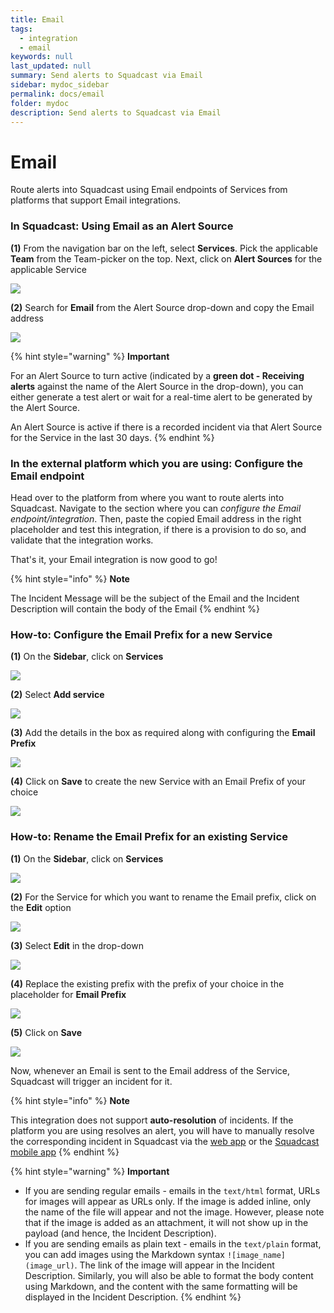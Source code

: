 ```yaml
---
title: Email
tags:
  - integration
  - email
keywords: null
last_updated: null
summary: Send alerts to Squadcast via Email
sidebar: mydoc_sidebar
permalink: docs/email
folder: mydoc
description: Send alerts to Squadcast via Email
---
```


# Email

Route alerts into Squadcast using Email endpoints of Services from platforms that support Email integrations.

### In Squadcast: Using Email as an Alert Source

**(1)** From the navigation bar on the left, select **Services**. Pick the applicable **Team** from the Team-picker on the top. Next, click on **Alert Sources** for the applicable Service

![](../../.gitbook/assets/alert\_source\_1.png)

**(2)** Search for **Email** from the Alert Source drop-down and copy the Email address

![](../../.gitbook/assets/email\_1.png)

{% hint style="warning" %}
**Important**

For an Alert Source to turn active (indicated by a **green dot - Receiving alerts** against the name of the Alert Source in the drop-down), you can either generate a test alert or wait for a real-time alert to be generated by the Alert Source.

An Alert Source is active if there is a recorded incident via that Alert Source for the Service in the last 30 days.
{% endhint %}

### In the external platform which you are using: Configure the Email endpoint

Head over to the platform from where you want to route alerts into Squadcast. Navigate to the section where you can _configure the Email endpoint/integration_. Then, paste the copied Email address in the right placeholder and test this integration, if there is a provision to do so, and validate that the integration works.

That's it, your Email integration is now good to go!

{% hint style="info" %}
**Note**

The Incident Message will be the subject of the Email and the Incident Description will contain the body of the Email
{% endhint %}

### How-to: Configure the Email Prefix for a new Service

**(1)** On the **Sidebar**, click on **Services**

![](../../.gitbook/assets/integration\_1-1.png)

**(2)** Select **Add service**

![](../../.gitbook/assets/integration\_1-2.png)

**(3)** Add the details in the box as required along with configuring the **Email Prefix**

![](../../.gitbook/assets/email\_2.png)

**(4)** Click on **Save** to create the new Service with an Email Prefix of your choice

![](../../.gitbook/assets/email\_3.png)

### How-to: Rename the Email Prefix for an existing Service

**(1)** On the **Sidebar**, click on **Services**

![](../../.gitbook/assets/integration\_1-1.png)

**(2)** For the Service for which you want to rename the Email prefix, click on the **Edit** option

![](../../.gitbook/assets/email\_4.png)

**(3)** Select **Edit** in the drop-down

![](../../.gitbook/assets/email\_5.png)

**(4)** Replace the existing prefix with the prefix of your choice in the placeholder for **Email Prefix**

![](../../.gitbook/assets/email\_6.png)

**(5)** Click on **Save**

![](../../.gitbook/assets/email\_7.png)

Now, whenever an Email is sent to the Email address of the Service, Squadcast will trigger an incident for it.

{% hint style="info" %}
**Note**

This integration does not support **auto-resolution** of incidents. If the platform you are using resolves an alert, you will have to manually resolve the corresponding incident in Squadcast via the [web app](https://www.app.squadcast.com) or the [Squadcast mobile app](using-the-mobile-app/)
{% endhint %}

{% hint style="warning" %}
**Important**

* If you are sending regular emails - emails in the `text/html` format, URLs for images will appear as URLs only. If the image is added inline, only the name of the file will appear and not the image. However, please note that if the image is added as an attachment, it will not show up in the payload (and hence, the Incident Description).
* If you are sending emails as plain text - emails in the `text/plain` format, you can add images using the Markdown syntax `![image_name](image_url)`. The link of the image will appear in the Incident Description. Similarly, you will also be able to format the body content using Markdown, and the content with the same formatting will be displayed in the Incident Description.
{% endhint %}
